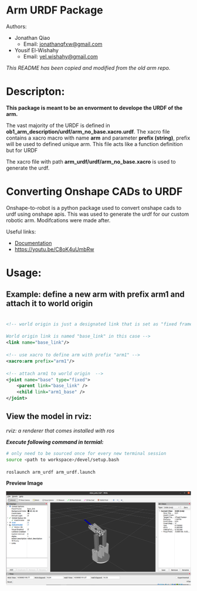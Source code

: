 # Arm URDF Package

Authors: 
* Jonathan Qiao
    * Email: jonathanqfxw@gmail.com
* Yousif El-Wishahy
    * Email: yel.wishahy@gmail.com

*This README has been copied and modified from the old arm repo.*

# Descripton:

**This package is meant to be an envorment to develope the URDF of the arm.**

The vast majority of the URDF is defined in **ob1_arm_description/urdf/arm_no_base.xacro.urdf**. The xacro file contains a xacro macro with name **arm** and parameter **prefix (string)**, prefix will be used to defined unique arm. This file acts like a function definition but for URDF

The xacro file with path **arm_urdf/urdf/arm_no_base.xacro** is used to generate the urdf.

# Converting Onshape CADs to URDF

Onshape-to-robot is a python package used to convert onshape cads to urdf using onshape apis. This was used to generate the urdf for our custom robotic arm. Modifcations were made after.

Useful links:
* [Documentation](https://onshape-to-robot.readthedocs.io/en/latest/#:~:text=onshape%2Dto%2Drobot%20is%20a,frames%2C%20computing%20dynamics%20etc)
* https://youtu.be/C8oK4uUmbRw

# Usage:

## Example: define a new arm with prefix arm1 and attach it to world origin
```xml

<!-- world origin is just a designated link that is set as "fixed frame" in rviz. 

World origin link is named "base_link" in this case -->
<link name="base_link"/>

<!-- use xacro to define arm with prefix "arm1" -->
<xacro:arm prefix="arm1"/>

<!-- attach arm1 to world origin  -->
<joint name="base" type="fixed">
    <parent link="base_link" />
    <child link="arm1_base" />
</joint>
```

## View the model in rviz:

*rviz: a renderer that comes installed with ros*

***Execute following command in termial:***

```bash
# only need to be sourced once for every new terminal session
source <path to workspace>/devel/setup.bash

roslaunch arm_urdf arm_urdf.launch
```

**Preview Image**

![image preview](./urdf_rviz_preview.png)